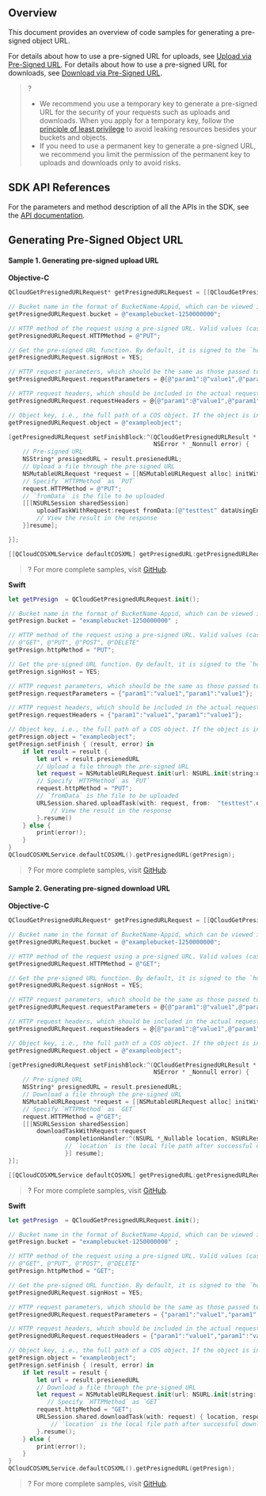 ## Overview

This document provides an overview of code samples for generating a pre-signed object URL.

For details about how to use a pre-signed URL for uploads, see [Upload via Pre-Signed URL](https://intl.cloud.tencent.com/document/product/436/14114). For details about how to use a pre-signed URL for downloads, see [Download via Pre-Signed URL](https://intl.cloud.tencent.com/document/product/436/14116).

>?
> - We recommend you use a temporary key to generate a pre-signed URL for the security of your requests such as uploads and downloads. When you apply for a temporary key, follow the [principle of least privilege](https://intl.cloud.tencent.com/document/product/436/32972) to avoid leaking resources besides your buckets and objects.
> - If you need to use a permanent key to generate a pre-signed URL, we recommend you limit the permission of the permanent key to uploads and downloads only to avoid risks.
> 


## SDK API References

For the parameters and method description of all the APIs in the SDK, see the [API documentation](https://cos-ios-sdk-doc-1253960454.file.myqcloud.com/).

## Generating Pre-Signed Object URL

#### Sample 1. Generating pre-signed upload URL
**Objective-C**

[//]: # (.cssg-snippet-get-presign-upload-url)
```objective-c
QCloudGetPresignedURLRequest* getPresignedURLRequest = [[QCloudGetPresignedURLRequest alloc] init];

// Bucket name in the format of BucketName-Appid, which can be viewed in the COS console at https://console.cloud.tencent.com/cos5/bucket
getPresignedURLRequest.bucket = @"examplebucket-1250000000";

// HTTP method of the request using a pre-signed URL. Valid values (case-sensitive): @"GET", @"PUT", @"POST", @"DELETE"
getPresignedURLRequest.HTTPMethod = @"PUT";

// Get the pre-signed URL function. By default, it is signed to the `host` header. You can also choose not to include the `host` header in the signature, but the request may fail or vulnerabilities may occur.
getPresignedURLRequest.signHost = YES;

// HTTP request parameters, which should be the same as those passed to the actual request. This can prevent users from tampering with the HTTP request parameters.
getPresignedURLRequest.requestParameters = @{@"param1":@"value1",@"param1":@"value1"};

// HTTP request headers, which should be included in the actual request. This can prevent users from tampering with the HTTP request headers that are signed here.
getPresignedURLRequest.requestHeaders = @{@"param1":@"value1",@"param1":@"value1"};

// Object key, i.e., the full path of a COS object. If the object is in a directory, the path should be "video/xxx/movie.mp4"
getPresignedURLRequest.object = @"exampleobject";

[getPresignedURLRequest setFinishBlock:^(QCloudGetPresignedURLResult * _Nonnull result,
                                         NSError * _Nonnull error) {
    // Pre-signed URL
    NSString* presignedURL = result.presienedURL;
    // Upload a file through the pre-signed URL
    NSMutableURLRequest *request = [[NSMutableURLRequest alloc] initWithURL:[NSURL URLWithString:result.presienedURL]];
    // Specify `HTTPMethod` as `PUT`
    request.HTTPMethod = @"PUT";
    // `fromData` is the file to be uploaded
    [[[NSURLSession sharedSession]
        uploadTaskWithRequest:request fromData:[@"testtest" dataUsingEncoding:NSUTF8StringEncoding] completionHandler:^(NSData * _Nullable data, NSURLResponse * _Nullable response, NSError * _Nullable error) {
        // View the result in the response
    }]resume];

}];

[[QCloudCOSXMLService defaultCOSXML] getPresignedURL:getPresignedURLRequest];
```

>? For more complete samples, visit [GitHub](https://github.com/tencentyun/cos-snippets/tree/master/iOS/Objc/Examples/cases/ObjectPresignUrl.m).
>

**Swift**

[//]: # (.cssg-snippet-get-presign-upload-url)
```swift
let getPresign  = QCloudGetPresignedURLRequest.init();

// Bucket name in the format of BucketName-Appid, which can be viewed in the COS console at https://console.cloud.tencent.com/cos5/bucket
getPresign.bucket = "examplebucket-1250000000" ;

// HTTP method of the request using a pre-signed URL. Valid values (case-sensitive):
// @"GET", @"PUT", @"POST", @"DELETE"
getPresign.httpMethod = "PUT";

// Get the pre-signed URL function. By default, it is signed to the `host` header. You can also choose not to include the `host` header in the signature, but the request may fail or vulnerabilities may occur.
getPresign.signHost = YES;

// HTTP request parameters, which should be the same as those passed to the actual request. This can prevent users from tampering with the HTTP request parameters.
getPresign.requestParameters = {"param1":"value1","param1":"value1"};

// HTTP request headers, which should be included in the actual request. This can prevent users from tampering with the HTTP request headers that are signed here.
getPresign.requestHeaders = {"param1":"value1","param1":"value1"};

// Object key, i.e., the full path of a COS object. If the object is in a directory, the path should be "video/xxx/movie.mp4"
getPresign.object = "exampleobject";
getPresign.setFinish { (result, error) in
    if let result = result {
        let url = result.presienedURL
        // Upload a file through the pre-signed URL
        let request = NSMutableURLRequest.init(url: NSURL.init(string:url) as! URL);
        // Specify `HTTPMethod` as `PUT`
        request.httpMethod = "PUT";
        // `fromData` is the file to be uploaded
        URLSession.shared.uploadTask(with: request, from:  "testtest".data(using: String.Encoding.utf8)) { data, res, err in
            // View the result in the response
        }.resume()
    } else {
        print(error!);
    }
}
QCloudCOSXMLService.defaultCOSXML().getPresignedURL(getPresign);
```

>? For more complete samples, visit [GitHub](https://github.com/tencentyun/cos-snippets/tree/master/iOS/Swift/Examples/cases/ObjectPresignUrl.swift).
>

#### Sample 2. Generating pre-signed download URL
**Objective-C**

[//]: # (.cssg-snippet-get-presign-download-url)
```objective-c
QCloudGetPresignedURLRequest* getPresignedURLRequest = [[QCloudGetPresignedURLRequest alloc] init];

// Bucket name in the format of BucketName-Appid, which can be viewed in the COS console at https://console.cloud.tencent.com/cos5/bucket
getPresignedURLRequest.bucket = @"examplebucket-1250000000";

// HTTP method of the request using a pre-signed URL. Valid values (case-sensitive): @"GET", @"PUT", @"POST", @"DELETE"
getPresignedURLRequest.HTTPMethod = @"GET";

// Get the pre-signed URL function. By default, it is signed to the `host` header. You can also choose not to include the `host` header in the signature, but the request may fail or vulnerabilities may occur.
getPresignedURLRequest.signHost = YES;

// HTTP request parameters, which should be the same as those passed to the actual request. This can prevent users from tampering with the HTTP request parameters.
getPresignedURLRequest.requestParameters = @{@"param1":@"value1",@"param1":@"value1"};

// HTTP request headers, which should be included in the actual request. This can prevent users from tampering with the HTTP request headers that are signed here.
getPresignedURLRequest.requestHeaders = @{@"param1":@"value1",@"param1":@"value1"};

// Object key, i.e., the full path of a COS object. If the object is in a directory, the path should be "video/xxx/movie.mp4"
getPresignedURLRequest.object = @"exampleobject";

[getPresignedURLRequest setFinishBlock:^(QCloudGetPresignedURLResult * _Nonnull result,
                                         NSError * _Nonnull error) {
    // Pre-signed URL
    NSString* presignedURL = result.presienedURL;
    // Download a file through the pre-signed URL
    NSMutableURLRequest *request = [[NSMutableURLRequest alloc] initWithURL:[NSURL URLWithString:presignedURL]];
    // Specify `HTTPMethod` as `GET`
    request.HTTPMethod = @"GET";
    [[[NSURLSession sharedSession]
        downloadTaskWithRequest:request
                completionHandler:^(NSURL *_Nullable location, NSURLResponse *_Nullable response, NSError *_Nullable error) {
                // `location` is the local file path after successful download
                }] resume];
}];

[[QCloudCOSXMLService defaultCOSXML] getPresignedURL:getPresignedURLRequest];
```

>? For more complete samples, visit [GitHub](https://github.com/tencentyun/cos-snippets/tree/master/iOS/Objc/Examples/cases/ObjectPresignUrl.m).
>

**Swift**

[//]: # (.cssg-snippet-get-presign-download-url)
```swift
let getPresign  = QCloudGetPresignedURLRequest.init();

// Bucket name in the format of BucketName-Appid, which can be viewed in the COS console at https://console.cloud.tencent.com/cos5/bucket
getPresign.bucket = "examplebucket-1250000000" ;

// HTTP method of the request using a pre-signed URL. Valid values (case-sensitive):
// @"GET", @"PUT", @"POST", @"DELETE"
getPresign.httpMethod = "GET";

// Get the pre-signed URL function. By default, it is signed to the `host` header. You can also choose not to include the `host` header in the signature, but the request may fail or vulnerabilities may occur.
getPresignedURLRequest.signHost = YES;

// HTTP request parameters, which should be the same as those passed to the actual request. This can prevent users from tampering with the HTTP request parameters.
getPresignedURLRequest.requestParameters = {"param1":"value1","param1":"value1"};

// HTTP request headers, which should be included in the actual request. This can prevent users from tampering with the HTTP request headers that are signed here.
getPresignedURLRequest.requestHeaders = {"param1":"value1","param1":"value1"};

// Object key, i.e., the full path of a COS object. If the object is in a directory, the path should be "video/xxx/movie.mp4"
getPresign.object = "exampleobject";
getPresign.setFinish { (result, error) in
    if let result = result {
        let url = result.presienedURL
        // Download a file through the pre-signed URL
        let request = NSMutableURLRequest.init(url: NSURL.init(string: url) as! URL);
           // Specify `HTTPMethod` as `GET`
        request.httpMethod = "GET";
        URLSession.shared.downloadTask(with: request) { location, response, error in
            // `location` is the local file path after successful download
        }.resume();
    } else {
        print(error!);
    }
}
QCloudCOSXMLService.defaultCOSXML().getPresignedURL(getPresign);
```

>? For more complete samples, visit [GitHub](https://github.com/tencentyun/cos-snippets/tree/master/iOS/Swift/Examples/cases/ObjectPresignUrl.swift).
>

